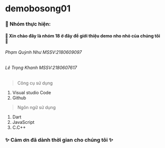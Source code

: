 # demobosong01
### :couple: Nhóm thực hiện:
#### :tulip: Xin chào đây là nhóm 18 ở đây để giới thiệu demo nho nhỏ của chúng tôi :tulip:
###### Phạm Quỳnh Như       MSSV:2180609097<p>
###### Lê Trọng Khanh       MSSV:2180607617<p>

> Công cụ sử dụng
1. Visual studio Code
2. Github
> Ngôn ngữ sử dụng
1. Dart
2. JavaScript
3. C.C++
### :sparkles: Cảm ơn đã dành thời gian cho chúng tôi :sparkles:
